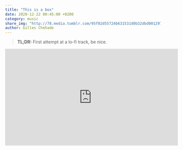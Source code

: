 ```yaml
---
title: "This is a box"
date: 2020-12-22 00:45:00 +0200
category: music
share_img: "http://78.media.tumblr.com/95f02d55724b631531d0b32dbd001297/tumblr_p177vracYv1wh4uq0o1_1280.gif"
author: Gilles Chehade
---
```


<blockquote>
<b>TL;DR:</b>
First attempt at a lo-fi track, be nice.
</blockquote>

<iframe width="560" height="315" src="https://www.youtube.com/embed/EK2cYxNmUDE" frameborder="0" allow="accelerometer; autoplay; clipboard-write; encrypted-media; gyroscope; picture-in-picture" allowfullscreen></iframe>
